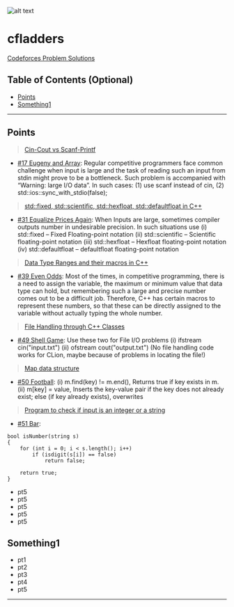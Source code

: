 

![alt text](https://sta.codeforces.com/s/42034/images/codeforces-telegram-square.png)
# cfladders
<a href="http://cfladders.rf.gd/">Codeforces Problem Solutions </a>
## Table of Contents (Optional)

- [Points](#points)
- [Something1](#Something1)

---

## Points

> <a href="https://www.geeksforgeeks.org/cincout-vs-scanfprintf/">Cin-Cout vs Scanf-Printf </a>

- <a href="https://codeforces.com/contest/302/problem/A">#17 Eugeny and Array</a>: Regular competitive programmers face common challenge when input is large and the task of reading such an input from stdin might prove to be a bottleneck. Such problem is accompanied with “Warning: large I/O data”.
In such cases: (1) use scanf instead of cin, (2) std::ios::sync_with_stdio(false);

> <a href="https://www.geeksforgeeks.org/stdfixed-stdscientific-stdhexfloat-stddefaultfloat-c/">std::fixed, std::scientific, std::hexfloat, std::defaultfloat in C++</a>
- <a href="https://codeforces.com/contest/1234/problem/A">#31 Equalize Prices Again</a>: When Inputs are large, sometimes compiler outputs number in undesirable precision. In such situations use (i) std::fixed – Fixed Floating-point notation (ii) std::scientific – Scientific floating-point notation (iii) std::hexfloat – Hexfloat floating-point notation (iv) std::defaultfloat – defaultfloat floating-point notation
> <a href="https://www.geeksforgeeks.org/data-type-ranges-and-their-macros-in-c/">Data Type Ranges and their macros in C++</a>
- <a href="https://codeforces.com/contest/318/problem/A">#39 Even Odds</a>: Most of the times, in competitive programming, there is a need to assign the variable, the maximum or minimum value that data type can hold, but remembering such a large and precise number comes out to be a difficult job. Therefore, C++ has certain macros to represent these numbers, so that these can be directly assigned to the variable without actually typing the whole number.
> <a href="https://www.geeksforgeeks.org/file-handling-c-classes/">File Handling through C++ Classes</a>
- <a href="https://codeforces.com/contest/35/problem/A">#49 Shell Game</a>: Use these two for File I/O problems (i) ifstream cin("input.txt") (ii) ofstream cout("output.txt") (No file handling code works for CLion, maybe because of problems in locating the file!)
> <a href="https://iitd-plos.github.io/col100/lec/maps.html">Map data structure</a>
- <a href="https://codeforces.com/contest/43/problem/A">#50 Football</a>: (i) m.find(key) != m.end(), Returns true if key exists in m. (ii) m\[key] = value, Inserts the key-value pair if the key does not already exist; else (if key already exists), overwrites
> <a href="https://www.geeksforgeeks.org/program-check-input-integer-string/">Program to check if input is an integer or a string</a>
- <a href="https://codeforces.com/contest/56/problem/A">#51 Bar</a>:
````
bool isNumber(string s)
{
    for (int i = 0; i < s.length(); i++)
        if (isdigit(s[i]) == false)
            return false;
 
    return true;
}
````
- pt5
- pt5
- pt5
- pt5
- pt5


## Something1

- pt1
- pt2
- pt3
- pt4
- pt5

---

